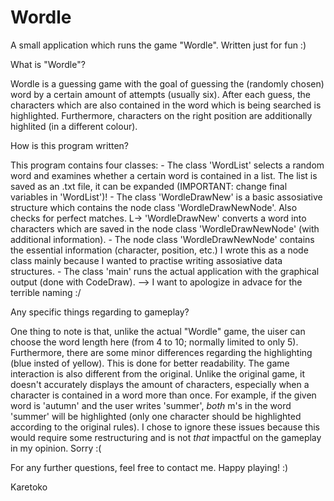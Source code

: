 # Wordle
A small application which runs the game "Wordle". Written just for fun :)

What is "Wordle"?

  Wordle is a guessing game with the goal of guessing the (randomly chosen) word by a certain amount of attempts (usually six).
  After each guess, the characters which are also contained in the word which is being searched is highlighted. Furthermore, characters on the right position are additionally highlited (in a different colour).
  
  
  
How is this program written? 

   This program contains four classes: 
    - The class 'WordList' selects a random word and examines whether a certain word is contained in a list. The list is saved as an .txt file, it can be expanded (IMPORTANT: change final variables in 'WordList')!
    - The class 'WordleDrawNew' is a basic assosiative structure which contains the node class 'WordleDrawNewNode'. Also checks for perfect matches.
      L-> 'WordleDrawNew' converts a word into characters which are saved in the node class 'WordleDrawNewNode' (with additional information).
    - The node class 'WordleDrawNewNode' contains the essential information (character, position, etc.) I wrote this as a node class mainly because I wanted to practise writing assosiative data structures.
    - The class 'main' runs the actual application with the graphical output (done with CodeDraw). 
    --> I want to apologize in advace for the terrible naming :/
    
Any specific things regarding to gameplay?

  One thing to note is that, unlike the actual "Wordle" game, the uiser can choose the word length here (from 4 to 10; normally limited to only 5).
  Furthermore, there are some minor differences regarding the highlighting (blue insted of yellow). This is done for better readability. 
  The game interaction is also different from the original. Unlike the original game, it doesn't accurately displays the amount of characters, especially when a character is contained in a word more than once.
  For example, if the given word is 'autumn' and the user writes 'summer', *both* m's in the word 'summer' will be highlighted (only one character should be highlighted according to the original rules). 
  I chose to ignore these issues because this would require some restructuring and is not *that* impactful on the gameplay in my opinion. Sorry :(
  
  
For any further questions, feel free to contact me.
Happy playing! :)


Karetoko
  
